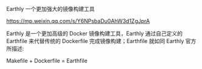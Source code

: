 Earthly 一个更加强大的镜像构建工具



https://mp.weixin.qq.com/s/Y6NPsbaDu0AhW3d1ZgJprA



Earthly 是一个更加高级的 Docker 镜像构建工具，Earthly 通过自己定义的 Earthfile 来代替传统的 Dockerfile 完成镜像构建；Earthfile 就如同 Earthly 官方所描述:

Makefile + Dockerfile = Earthfile